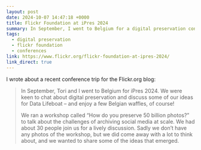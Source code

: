 ```yaml
---
layout: post
date: 2024-10-07 14:47:18 +0000
title: Flickr Foundation at iPres 2024
summary: In September, I went to Belgium for a digital preservation conference. I wrote about what I learnt and what I saw for the Flickr.org blog.
tags:
  - digital preservation
  - flickr foundation
  - conferences
link: https://www.flickr.org/flickr-foundation-at-ipres-2024/
link_direct: true
---
```

I wrote about a recent conference trip for the Flickr.org blog:

> In September, Tori and I went to Belgium for iPres 2024. We were keen to chat about digital preservation and discuss some of our ideas for Data Lifeboat – and enjoy a few Belgian waffles, of course!
>
> We ran a workshop called “How do you preserve 50 billion photos?” to talk about the challenges of archiving social media at scale. We had about 30 people join us for a lively discussion. Sadly we don’t have any photos of the workshop, but we did come away with a lot to think about, and we wanted to share some of the ideas that emerged.
